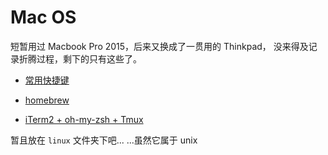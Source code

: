 # Mac OS

短暂用过 Macbook Pro 2015，后来又换成了一贯用的 Thinkpad， 没来得及记录折腾过程，剩下的只有这些了。

- [常用快捷键](shortcut_key.md)

- [homebrew](homebrew.md)

- [iTerm2 + oh-my-zsh + Tmux](iTerm2_Zsh_Oh-My-Zsh_tmux.md)

暂且放在 `linux` 文件夹下吧... ...虽然它属于 unix
